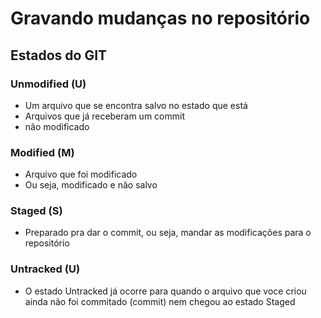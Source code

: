 # Gravando mudanças no repositório

## Estados do GIT
### Unmodified (U)
- Um arquivo que se encontra salvo no estado que está
- Arquivos que já receberam um commit
- não modificado

### Modified (M)
- Arquivo que foi modificado
- Ou seja, modificado e não salvo

### Staged (S)
- Preparado pra dar o commit, ou seja, mandar as modificações para o repositório

### Untracked (U)
- O estado Untracked já ocorre para quando o arquivo que voce criou ainda não foi commitado (commit) nem chegou ao estado Staged